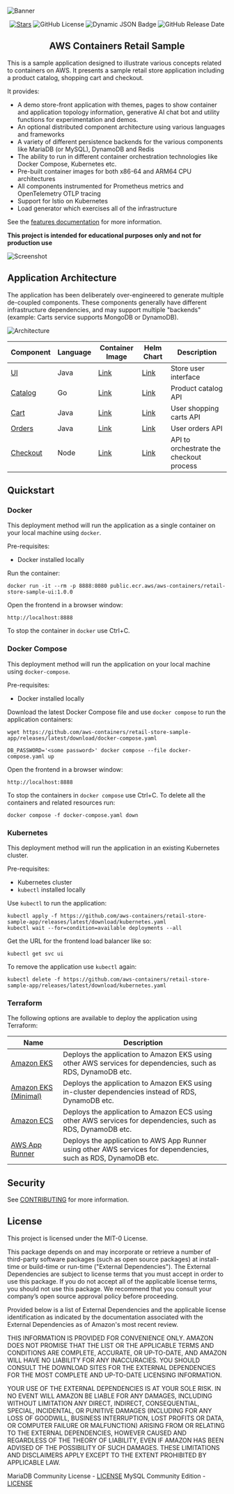 ![Banner](./docs/images/banner.png)

<div align="center">
  <div align="center">

[![Stars](https://img.shields.io/github/stars/aws-containers/retail-store-sample-app)](Stars)
![GitHub License](https://img.shields.io/github/license/aws-containers/retail-store-sample-app?color=green)
![Dynamic JSON Badge](https://img.shields.io/badge/dynamic/json?url=https%3A%2F%2Fraw.githubusercontent.com%2Faws-containers%2Fretail-store-sample-app%2Frefs%2Fheads%2Fmain%2F.release-please-manifest.json&query=%24%5B%22.%22%5D&label=release)
![GitHub Release Date](https://img.shields.io/github/release-date/aws-containers/retail-store-sample-app)

  </div>

  <strong>
  <h2>AWS Containers Retail Sample</h2>
  </strong>
</div>

This is a sample application designed to illustrate various concepts related to containers on AWS. It presents a sample retail store application including a product catalog, shopping cart and checkout.

It provides:

- A demo store-front application with themes, pages to show container and application topology information, generative AI chat bot and utility functions for experimentation and demos.
- An optional distributed component architecture using various languages and frameworks
- A variety of different persistence backends for the various components like MariaDB (or MySQL), DynamoDB and Redis
- The ability to run in different container orchestration technologies like Docker Compose, Kubernetes etc.
- Pre-built container images for both x86-64 and ARM64 CPU architectures
- All components instrumented for Prometheus metrics and OpenTelemetry OTLP tracing
- Support for Istio on Kubernetes
- Load generator which exercises all of the infrastructure

See the [features documentation](./docs/features.md) for more information.

**This project is intended for educational purposes only and not for production use**

![Screenshot](/docs/images/screenshot.png)

## Application Architecture 

The application has been deliberately over-engineered to generate multiple de-coupled components. These components generally have different infrastructure dependencies, and may support multiple "backends" (example: Carts service supports MongoDB or DynamoDB).

![Architecture](/docs/images/architecture.png)

| Component                  | Language | Container Image                                                             | Helm Chart                                                                        | Description                             |
| -------------------------- | -------- | --------------------------------------------------------------------------- | --------------------------------------------------------------------------------- | --------------------------------------- |
| [UI](./src/ui/)            | Java     | [Link](https://gallery.ecr.aws/aws-containers/retail-store-sample-ui)       | [Link](https://gallery.ecr.aws/aws-containers/retail-store-sample-ui-chart)       | Store user interface                    |
| [Catalog](./src/catalog/)  | Go       | [Link](https://gallery.ecr.aws/aws-containers/retail-store-sample-catalog)  | [Link](https://gallery.ecr.aws/aws-containers/retail-store-sample-catalog-chart)  | Product catalog API                     |
| [Cart](./src/cart/)        | Java     | [Link](https://gallery.ecr.aws/aws-containers/retail-store-sample-cart)     | [Link](https://gallery.ecr.aws/aws-containers/retail-store-sample-cart-chart)     | User shopping carts API                 |
| [Orders](./src/orders)     | Java     | [Link](https://gallery.ecr.aws/aws-containers/retail-store-sample-orders)   | [Link](https://gallery.ecr.aws/aws-containers/retail-store-sample-orders-chart)   | User orders API                         |
| [Checkout](./src/checkout) | Node     | [Link](https://gallery.ecr.aws/aws-containers/retail-store-sample-checkout) | [Link](https://gallery.ecr.aws/aws-containers/retail-store-sample-checkout-chart) | API to orchestrate the checkout process |



## Quickstart

### Docker

This deployment method will run the application as a single container on your local machine using `docker`.

Pre-requisites:

- Docker installed locally

Run the container:

```
docker run -it --rm -p 8888:8080 public.ecr.aws/aws-containers/retail-store-sample-ui:1.0.0
```

Open the frontend in a browser window:

```
http://localhost:8888
```

To stop the container in `docker` use Ctrl+C.

### Docker Compose

This deployment method will run the application on your local machine using `docker-compose`.

Pre-requisites:

- Docker installed locally

Download the latest Docker Compose file and use `docker compose` to run the application containers:

```
wget https://github.com/aws-containers/retail-store-sample-app/releases/latest/download/docker-compose.yaml

DB_PASSWORD='<some password>' docker compose --file docker-compose.yaml up
```

Open the frontend in a browser window:

```
http://localhost:8888
```

To stop the containers in `docker compose` use Ctrl+C. To delete all the containers and related resources run:

```
docker compose -f docker-compose.yaml down
```

### Kubernetes

This deployment method will run the application in an existing Kubernetes cluster.

Pre-requisites:

- Kubernetes cluster
- `kubectl` installed locally

Use `kubectl` to run the application:

```
kubectl apply -f https://github.com/aws-containers/retail-store-sample-app/releases/latest/download/kubernetes.yaml
kubectl wait --for=condition=available deployments --all
```

Get the URL for the frontend load balancer like so:

```
kubectl get svc ui
```

To remove the application use `kubectl` again:

```
kubectl delete -f https://github.com/aws-containers/retail-store-sample-app/releases/latest/download/kubernetes.yaml
```

### Terraform

The following options are available to deploy the application using Terraform:

| Name                                             | Description                                                                                                     |
| ------------------------------------------------ | --------------------------------------------------------------------------------------------------------------- |
| [Amazon EKS](./terraform/eks/default/)           | Deploys the application to Amazon EKS using other AWS services for dependencies, such as RDS, DynamoDB etc.     |
| [Amazon EKS (Minimal)](./terraform/eks/minimal/) | Deploys the application to Amazon EKS using in-cluster dependencies instead of RDS, DynamoDB etc.               |
| [Amazon ECS](./terraform/ecs/default/)           | Deploys the application to Amazon ECS using other AWS services for dependencies, such as RDS, DynamoDB etc.     |
| [AWS App Runner](./terraform/apprunner/)         | Deploys the application to AWS App Runner using other AWS services for dependencies, such as RDS, DynamoDB etc. |

## Security

See [CONTRIBUTING](CONTRIBUTING.md#security-issue-notifications) for more information.

## License

This project is licensed under the MIT-0 License.

This package depends on and may incorporate or retrieve a number of third-party
software packages (such as open source packages) at install-time or build-time
or run-time ("External Dependencies"). The External Dependencies are subject to
license terms that you must accept in order to use this package. If you do not
accept all of the applicable license terms, you should not use this package. We
recommend that you consult your company’s open source approval policy before
proceeding.

Provided below is a list of External Dependencies and the applicable license
identification as indicated by the documentation associated with the External
Dependencies as of Amazon's most recent review.

THIS INFORMATION IS PROVIDED FOR CONVENIENCE ONLY. AMAZON DOES NOT PROMISE THAT
THE LIST OR THE APPLICABLE TERMS AND CONDITIONS ARE COMPLETE, ACCURATE, OR
UP-TO-DATE, AND AMAZON WILL HAVE NO LIABILITY FOR ANY INACCURACIES. YOU SHOULD
CONSULT THE DOWNLOAD SITES FOR THE EXTERNAL DEPENDENCIES FOR THE MOST COMPLETE
AND UP-TO-DATE LICENSING INFORMATION.

YOUR USE OF THE EXTERNAL DEPENDENCIES IS AT YOUR SOLE RISK. IN NO EVENT WILL
AMAZON BE LIABLE FOR ANY DAMAGES, INCLUDING WITHOUT LIMITATION ANY DIRECT,
INDIRECT, CONSEQUENTIAL, SPECIAL, INCIDENTAL, OR PUNITIVE DAMAGES (INCLUDING
FOR ANY LOSS OF GOODWILL, BUSINESS INTERRUPTION, LOST PROFITS OR DATA, OR
COMPUTER FAILURE OR MALFUNCTION) ARISING FROM OR RELATING TO THE EXTERNAL
DEPENDENCIES, HOWEVER CAUSED AND REGARDLESS OF THE THEORY OF LIABILITY, EVEN
IF AMAZON HAS BEEN ADVISED OF THE POSSIBILITY OF SUCH DAMAGES. THESE LIMITATIONS
AND DISCLAIMERS APPLY EXCEPT TO THE EXTENT PROHIBITED BY APPLICABLE LAW.

MariaDB Community License - [LICENSE](https://mariadb.com/kb/en/mariadb-licenses/)
MySQL Community Edition - [LICENSE](https://github.com/mysql/mysql-server/blob/8.0/LICENSE)
